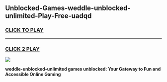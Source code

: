 
## Unblocked-Games-weddle-unblocked-unlimited-Play-Free-uadqd
<h3>
<a href="https://premium76.site?title=weddle-unblocked-unlimited&ref=23A">CLICK TO PLAY</a></h3>
<hr>

<h3>
<a href="https://premium76.site?title=weddle-unblocked-unlimited&ref=23A">CLICK 2 PLAY</a>
  
</h3>

<a href="https://premium76.site?title=weddle-unblocked-unlimited&ref=23A"><img src="https://clearcache.store/games.png"></a>


**weddle-unblocked-unlimited games unblocked: Your Gateway to Fun and Accessible Online Gaming**
